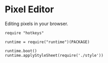 Pixel Editor
============

Editing pixels in your browser.

    require "hotkeys"
    
    runtime = require("runtime")(PACKAGE)
    
    runtime.boot()
    runtime.applyStyleSheet(require('./style'))
